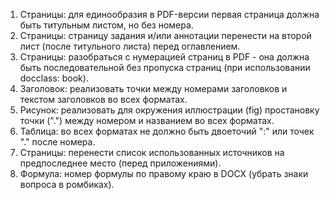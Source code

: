 1. Страницы: для единообразия в PDF-версии первая страница должна быть титульным листом, но без номера.
1. Страницы: страницу задания и/или аннотации перенести на второй лист (после титульного листа) перед оглавлением.
1. Страницы: разобраться с нумерацией страниц в PDF - она должна быть последовательной без пропуска страниц (при использовании docclass: book).
1. Заголовок: реализовать точки между номерами заголовков и текстом заголовков во всех форматах.
1. Рисунок: реализовать для окружения иллюстрации (fig) простановку точки (".") между номером и названием во всех форматах.
1. Таблица: во всех форматах не должно быть двоеточий ":" или точек "." после номера.
1. Страницы: перенести список использованных источников на предпоследнее место (перед приложениями).
1. Формула: номер формулы по правому краю в DOCX (убрать знаки вопроса в ромбиках).
